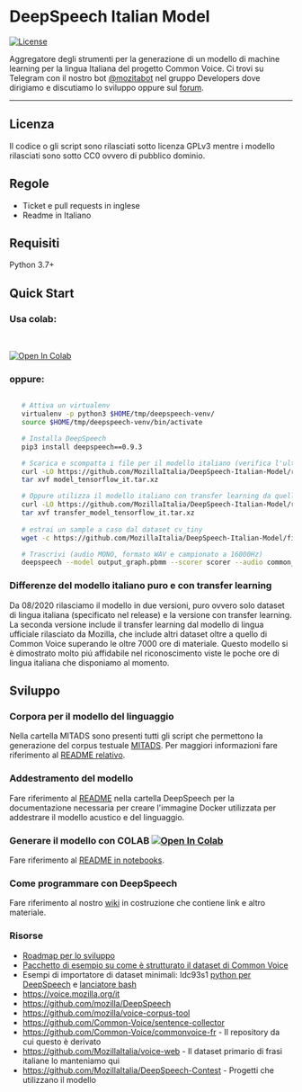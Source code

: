 # DeepSpeech Italian Model
[![License](https://img.shields.io/badge/License-GPL%20v3-blue.svg)](http://www.gnu.org/licenses/gpl-3.0)   

Aggregatore degli strumenti per la generazione di un modello di machine learning per la lingua Italiana del progetto Common Voice. Ci trovi su Telegram con il nostro bot [@mozitabot](https://t.me/mozitabot) nel gruppo Developers dove dirigiamo e discutiamo lo sviluppo oppure sul [forum](https://discourse.mozilla.org/c/community-portal/mozilla-italia).

---

## Licenza

Il codice o gli script sono rilasciati sotto licenza GPLv3 mentre i modello rilasciati sono sotto CC0 ovvero di pubblico dominio.

## Regole

* Ticket e pull requests in inglese
* Readme in Italiano

## Requisiti

Python 3.7+

## Quick Start

### Usa colab:
</br>

[![Open In Colab](https://colab.research.google.com/assets/colab-badge.svg)](https://colab.research.google.com/github/MozillaItalia/DeepSpeech-Italian-Model)

### oppure:
```bash

   # Attiva un virtualenv
   virtualenv -p python3 $HOME/tmp/deepspeech-venv/
   source $HOME/tmp/deepspeech-venv/bin/activate

   # Installa DeepSpeech
   pip3 install deepspeech==0.9.3

   # Scarica e scompatta i file per il modello italiano (verifica l'ultima versione rilasciata!)
   curl -LO https://github.com/MozillaItalia/DeepSpeech-Italian-Model/releases/download/2020.08.07/model_tensorflow_it.tar.xz
   tar xvf model_tensorflow_it.tar.xz

   # Oppure utilizza il modello italiano con transfer learning da quello inglese (verifica l'ultima versione rilasciata!)
   curl -LO https://github.com/MozillaItalia/DeepSpeech-Italian-Model/releases/download/2020.08.07/transfer_model_tensorflow_it.tar.xz
   tar xvf transfer_model_tensorflow_it.tar.xz
   
   # estrai un sample a caso dal dataset cv_tiny
   wget -c https://github.com/MozillaItalia/DeepSpeech-Italian-Model/files/4610711/cv-it_tiny.tar.gz -O - | tar -xz common_voice_it_19574474.wav

   # Trascrivi (audio MONO, formato WAV e campionato a 16000Hz)
   deepspeech --model output_graph.pbmm --scorer scorer --audio common_voice_it_19574474.wav
```

### Differenze del modello italiano puro e con transfer learning

Da 08/2020 rilasciamo il modello in due versioni, puro ovvero solo dataset di lingua italiana (specificato nel release) e la versione con transfer learning.  
La seconda versione include il transfer learning dal modello di lingua ufficiale rilasciato da Mozilla, che include altri dataset oltre a quello di Common Voice superando le oltre 7000 ore di materiale. Questo modello si è dimostrato molto piú affidabile nel riconoscimento viste le poche ore di lingua italiana che disponiamo al momento.

## Sviluppo

### Corpora per il modello del linguaggio

Nella cartella MITADS sono presenti tutti gli script che permettono la generazione del corpus testuale [MITADS](https://github.com/MozillaItalia/DeepSpeech-Italian-Model/releases/tag/Mitads-1.0.0-alpha2). Per maggiori informazioni fare riferimento al [README relativo](MITADS/README.md).

### Addestramento del modello

Fare riferimento al [README](DeepSpeech/README.md) nella cartella DeepSpeech per la documentazione necessaria per creare l'immagine Docker utilizzata per addestrare il modello acustico e del linguaggio.

### Generare il modello con COLAB [![Open In Colab](https://colab.research.google.com/assets/colab-badge.svg)](https://colab.research.google.com/github/MozillaItalia/DeepSpeech-Italian-Model)

Fare riferimento al [README in notebooks](notebooks/README.md).

### Come programmare con DeepSpeech

Fare riferimento al nostro [wiki](https://github.com/MozillaItalia/DeepSpeech-Italian-Model/wiki) in costruzione che contiene link e altro materiale.

### Risorse

* [Roadmap per lo sviluppo](https://docs.google.com/document/d/1cep28JAv9f90LkIpVmJjR0lTDqW5Hp_YF7R-nVJ2zkY/edit)
* [Pacchetto di esempio su come è strutturato il dataset di Common Voice](https://github.com/MozillaItalia/DeepSpeech-Italian-Model/files/4610711/cv-it_tiny.tar.gz)
* Esempi di importatore di dataset minimali: ldc93s1 [python per DeepSpeech](https://github.com/mozilla/DeepSpeech/blob/master/bin/import_ldc93s1.py) e [lanciatore bash](https://github.com/mozilla/DeepSpeech/blob/master/bin/run-ldc93s1.sh)
* https://voice.mozilla.org/it
* https://github.com/mozilla/DeepSpeech
* https://github.com/mozilla/voice-corpus-tool
* https://github.com/Common-Voice/sentence-collector
* https://github.com/Common-Voice/commonvoice-fr - Il repository da cui questo è derivato
* https://github.com/MozillaItalia/voice-web - Il dataset primario di frasi italiane lo manteniamo qui
* https://github.com/MozillaItalia/DeepSpeech-Contest - Progetti che utilizzano il modello
